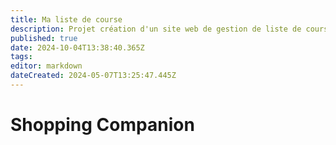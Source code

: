 ```yaml
---
title: Ma liste de course
description: Projet création d'un site web de gestion de liste de course
published: true
date: 2024-10-04T13:38:40.365Z
tags: 
editor: markdown
dateCreated: 2024-05-07T13:25:47.445Z
---
```


# Shopping Companion